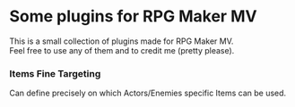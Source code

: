 # Some plugins for RPG Maker MV

This is a small collection of plugins made for RPG Maker MV.  
Feel free to use any of them and to credit me (pretty please).

### Items Fine Targeting

Can define precisely on which Actors/Enemies specific Items can be used.
